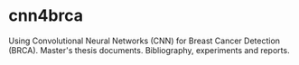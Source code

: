 # cnn4brca
Using Convolutional Neural Networks (CNN) for Breast Cancer Detection (BRCA). Master's thesis documents. Bibliography, experiments and reports.

